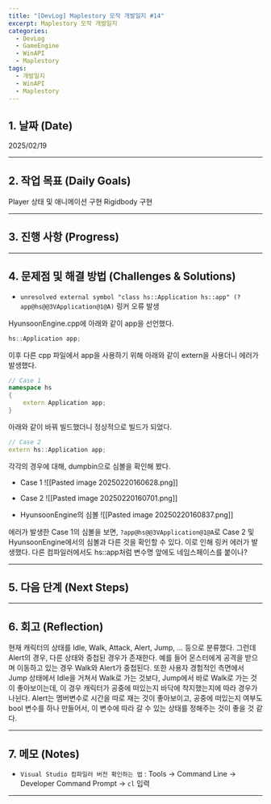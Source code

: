 ```yaml
---
title: "[DevLog] Maplestory 모작 개발일지 #14"
excerpt: Maplestory 모작 개발일지
categories:
  - DevLog
  - GameEngine
  - WinAPI
  - Maplestory
tags:
  - 개발일지
  - WinAPI
  - Maplestory
---
```

## 1. 날짜 (Date)

2025/02/19

---

## 2. 작업 목표 (Daily Goals)

Player 상태 및 애니메이션 구현
Rigidbody 구현

---

## 3. 진행 사항 (Progress)



---

## 4. 문제점 및 해결 방법 (Challenges & Solutions)

- `unresolved external symbol "class hs::Application hs::app" (?app@hs@@3VApplication@1@A)` 링커 오류 발생 

HyunsoonEngine.cpp에 아래와 같이 app을 선언했다.
```c++
hs::Application app;
```

이후 다른 cpp 파일에서 app을 사용하기 위해 아래와 같이 extern을 사용더니 에러가 발생했다.
```c++
// Case 1
namespace hs
{
	extern Application app;
}
```

아래와 같이 바꿔 빌드했더니 정상적으로 빌드가 되었다.
```c++
// Case 2
extern hs::Application app;
```

각각의 경우에 대해, dumpbin으로 심볼을 확인해 봤다.
- Case 1
![[Pasted image 20250220160628.png]]

- Case 2
![[Pasted image 20250220160701.png]]

- HyunsoonEngine의 심볼
![[Pasted image 20250220160837.png]]

에러가 발생한 Case 1의 심볼을 보면, `?app@hs@@3VApplication@1@A`로 Case 2 및 HyunsoonEngine에서의 심볼과 다른 것을 확인할 수 있다. 이로 인해 링커 에러가 발생했다.
다른 컴파일러에서도 hs::app처럼 변수명 앞에도 네임스페이스를 붙이나?

---

## 5. 다음 단계 (Next Steps)



---

## 6. 회고 (Reflection)

현재 캐릭터의 상태를 Idle, Walk, Attack, Alert, Jump, ... 등으로 분류했다. 그런데 Alert의 경우, 다른 상태와 중첩된 경우가 존재한다. 예를 들어 몬스터에게 공격을 받으며 이동하고 있는 경우 Walk와 Alert가 중첩된다. 또한 사용자 경험적인 측면에서 Jump 상태에서 Idle을 거쳐서 Walk로 가는 것보다, Jump에서 바로 Walk로 가는 것이 좋아보이는데, 이 경우 캐릭터가 공중에 떠있는지 바닥에 착지했는지에 따라 경우가 나뉜다. Alert는 멤버변수로 시간을 따로 재는 것이 좋아보이고, 공중에 떠있는지 여부도 bool 변수를 하나 만들어서, 이 변수에 따라 갈 수 있는 상태를 정해주는 것이 좋을 것 같다.

---

## 7. 메모 (Notes)

- `Visual Studio 컴파일러 버전 확인하는 법` : Tools -> Command Line -> Developer Command Prompt -> `cl` 입력

---


